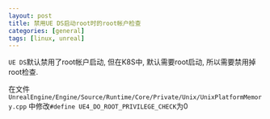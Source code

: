 ```yaml
---
layout: post
title: 禁用UE DS启动root时的root帐户检查
categories: [general]
tags: [linux, unreal]
---
```


`UE DS`默认禁用了root帐户启动, 但在K8S中, 默认需要root启动, 所以需要禁用掉root检查.

在文件`UnrealEngine/Engine/Source/Runtime/Core/Private/Unix/UnixPlatformMemory.cpp`
中修改`#define UE4_DO_ROOT_PRIVILEGE_CHECK`为0